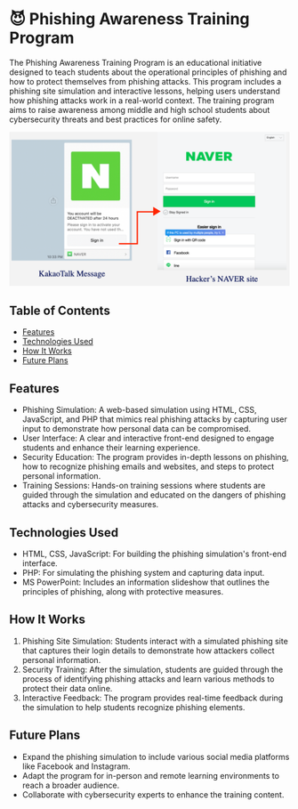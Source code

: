 # 😈 Phishing Awareness Training Program

The Phishing Awareness Training Program is an educational initiative designed to teach students about the operational principles of phishing and how to protect themselves from phishing attacks. This program includes a phishing site simulation and interactive lessons, helping users understand how phishing attacks work in a real-world context. The training program aims to raise awareness among middle and high school students about cybersecurity threats and best practices for online safety.

![Home Screen](https://github.com/yerin16/phishing-site-simulation/blob/main/main.png?raw=true)


## Table of Contents

- [Features](#features)
- [Technologies Used](#technologies-used)
- [How It Works](#how-it-works)
- [Future Plans](#future-plans)


## Features

- Phishing Simulation: A web-based simulation using HTML, CSS, JavaScript, and PHP that mimics real phishing attacks by capturing user input to demonstrate how personal data can be compromised.
- User Interface: A clear and interactive front-end designed to engage students and enhance their learning experience.
- Security Education: The program provides in-depth lessons on phishing, how to recognize phishing emails and websites, and steps to protect personal information.
- Training Sessions: Hands-on training sessions where students are guided through the simulation and educated on the dangers of phishing attacks and cybersecurity measures.

## Technologies Used
- HTML, CSS, JavaScript: For building the phishing simulation's front-end interface.
- PHP: For simulating the phishing system and capturing data input.
- MS PowerPoint: Includes an information slideshow that outlines the principles of phishing, along with protective measures.

## How It Works
1. Phishing Site Simulation: Students interact with a simulated phishing site that captures their login details to demonstrate how attackers collect personal information.
2. Security Training: After the simulation, students are guided through the process of identifying phishing attacks and learn various methods to protect their data online.
3. Interactive Feedback: The program provides real-time feedback during the simulation to help students recognize phishing elements.

## Future Plans
- Expand the phishing simulation to include various social media platforms like Facebook and Instagram.
- Adapt the program for in-person and remote learning environments to reach a broader audience.
- Collaborate with cybersecurity experts to enhance the training content.